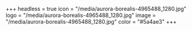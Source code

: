 +++
headless = true
icon = "/media/aurora-borealis-4965488_1280.jpg"
logo = "/media/aurora-borealis-4965488_1280.jpg"
image = "/media/aurora-borealis-4965488_1280.jpg"
color = "#5a4ae3"
+++
